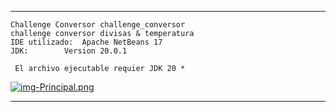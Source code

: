 -------------------------------------------------------------------------------------------------------------

	Challenge Conversor challenge_conversor
	challenge conversor divisas & temperatura
 	IDE utilizado:	Apache NetBeans 17
	JDK:		Version 20.0.1

	 El archivo ejecutable requier JDK 20 * 
[![img-Principal.png](https://i.postimg.cc/dt1sKBtZ/img-Principal.png)](https://postimg.cc/HjqDwbMT)

-------------------------------------------------------------------------------------------------------------



